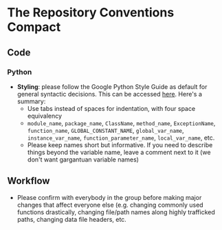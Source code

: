 # The Repository Conventions Compact

## Code
### Python
* **Styling**: please follow the Google Python Style Guide as default for general syntactic decisions. This can be accessed [here](https://google.github.io/styleguide/pyguide.html#316-naming). Here's a summary: 
    * Use tabs instead of spaces for indentation, with four space equivalency 
    * ```module_name```, ```package_name```, ```ClassName```, ```method_name```, ```ExceptionName```, ```function_name```, ```GLOBAL_CONSTANT_NAME```, ```global_var_name```, ```instance_var_name```, ```function_parameter_name```, ```local_var_name```, etc. 
    * Please keep names short but informative. If you need to describe things beyond the variable name, leave a comment next to it (we don't want gargantuan variable names)

## Workflow
* Please confirm with everybody in the group before making major changes that affect everyone else (e.g. changing commonly used functions drastically, changing file/path names along highly trafficked paths, changing data file headers, etc. 
